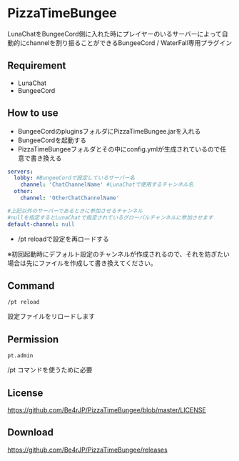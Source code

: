 # PizzaTimeBungee

LunaChatをBungeeCord側に入れた時にプレイヤーのいるサーバーによって自動的にchannelを割り振ることができるBungeeCord / WaterFall専用プラグイン

## Requirement

* LunaChat
* BungeeCord

## How to use

* BungeeCordのpluginsフォルダにPizzaTimeBungee.jarを入れる
* BungeeCordを起動する
* PizzaTimeBungeeフォルダとその中にconfig.ymlが生成されているので任意で書き換える
```yaml
servers:
  lobby: #BungeeCordで設定しているサーバー名
    channel: 'ChatChannelName' #LunaChatで使用するチャンネル名
  other:
    channel: 'OtherChatChannelName'

#上記以外のサーバーであるときに参加させるチャンネル
#nullを指定するとLunaChatで指定されているグローバルチャンネルに参加させます
default-channel: null
```
* /pt reloadで設定を再ロードする

※初回起動時にデフォルト設定のチャンネルが作成されるので、それを防ぎたい場合は先にファイルを作成して書き換えてください。

## Command
```
/pt reload
```
設定ファイルをリロードします

## Permission
```
pt.admin
```
/pt コマンドを使うために必要

## License

https://github.com/Be4rJP/PizzaTimeBungee/blob/master/LICENSE

## Download

https://github.com/Be4rJP/PizzaTimeBungee/releases
